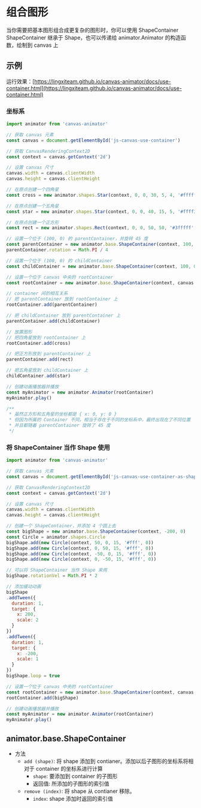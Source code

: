# 组合图形

当你需要把基本图形组合成更复杂的图形时，你可以使用 ShapeContainer  
ShapeContainer 继承于 Shape，也可以传递给 animator.Animator 的构造函数，绘制到 canvas 上

## 示例

运行效果：[https://lingxiteam.github.io/canvas-animator/docs/use-container.html](https://lingxiteam.github.io/canvas-animator/docs/use-container.html)

### 坐标系

```javascript
import animator from 'canvas-animator'

// 获取 canvas 元素
const canvas = document.getElementById('js-canvas-use-container')

// 获取 CanvasRenderingContext2D
const context = canvas.getContext('2d')

// 设置 canvas 尺寸
canvas.width = canvas.clientWidth
canvas.height = canvas.clientHeight

// 在原点创建一个四角星
const cross = new animator.shapes.Star(context, 0, 0, 30, 5, 4, '#ffffff', 0)

// 在原点创建一个五角星
const star = new animator.shapes.Star(context, 0, 0, 40, 15, 5, '#ffff3f', 0)

// 在原点创建一个正方形
const rect = new animator.shapes.Rect(context, 0, 0, 50, 50, '#3fffff', 0)

// 设置一个位于 (100, 0) 的 parentContainer，并旋转 45 度
const parentContainer = new animator.base.ShapeContainer(context, 100, 0)
parentContainer.rotation = Math.PI / 4

// 设置一个位于 (100, 0) 的 childContainer
const childContainer = new animator.base.ShapeContainer(context, 100, 0)

// 设置一个位于 canvas 中央的 rootContainer
const rootContainer = new animator.base.ShapeContainer(context, canvas.width / 2, canvas.height / 2)

// container 间的相互关系
// 把 parentContainer 放到 rootContainer 上
rootContainer.add(parentContainer)

// 把 childContainer 放到 parentContainer 上
parentContainer.add(childContainer)

// 放置图形
// 把四角星放到 rootContainer 上
rootContainer.add(cross)

// 把正方形放到 parentContainer 上
parentContainer.add(rect)

// 把五角星放到 childContainer 上
childContainer.add(star)

// 创建动画播放器并播放
const myAnimator = new animator.Animator(rootContainer)
myAnimator.play()

/**
 * 虽然正方形和五角星的坐标都是 { x: 0, y: 0 }
 * 但因为所属的 Container 不同，相当于存在于不同的坐标系中，最终出现在了不同位置
 * 并且都随着 parentContainer 旋转了 45 度
 */
```

### 将 ShapeContainer 当作 Shape 使用

```javascript
import animator from 'canvas-animator'

// 获取 canvas 元素
const canvas = document.getElementById('js-canvas-use-container-as-shape')

// 获取 CanvasRenderingContext2D
const context = canvas.getContext('2d')

// 设置 canvas 尺寸
canvas.width = canvas.clientWidth
canvas.height = canvas.clientHeight

// 创建一个 ShapeContainer，并添加 4 个圆上去
const bigShape = new animator.base.ShapeContainer(context, -200, 0)
const Circle = animator.shapes.Circle
bigShape.add(new Circle(context, 50, 0, 15, '#fff', 0))
bigShape.add(new Circle(context, 0, 50, 15, '#fff', 0))
bigShape.add(new Circle(context, -50, 0, 15, '#fff', 0))
bigShape.add(new Circle(context, 0, -50, 15, '#fff', 0))

// 可以将 ShapeContainer 当作 Shape 来用
bigShape.rotationVel = Math.PI * 2

// 添加缓动动画
bigShape
.addTween({
  duration: 1,
  target: {
    x: 200,
    scale: 2
  }
})
.addTween({
  duration: 1,
  target: {
    x: -200,
    scale: 1
  }
})
bigShape.loop = true

// 设置一个位于 canvas 中央的 rootContainer
const rootContainer = new animator.base.ShapeContainer(context, canvas.width / 2, canvas.height / 2)
rootContainer.add(bigShape)

// 创建动画播放器并播放
const myAnimator = new animator.Animator(rootContainer)
myAnimator.play()
```

## animator.base.ShapeContainer
* 方法
    * `add (shape)`: 将 shape 添加到 contianer。添加以后子图形的坐标系将相对于 container 的坐标系进行计算
        * `shape`: 要添加到 container 的子图形
        * 返回值: 所添加的子图形的索引值
    * `remove (index)`: 将 shape 从 contianer 移除。
        * `index`: shape 添加时返回的索引值
